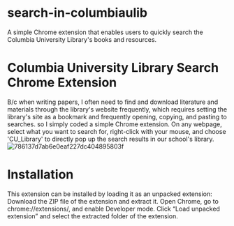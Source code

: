 # search-in-columbiaulib
A simple Chrome extension that enables users to quickly search the Columbia University Library's books and resources.
# Columbia University Library Search Chrome Extension
B/c when writing papers, I often need to find and download literature and materials through the library's website frequently, which requires setting the library's site as a bookmark and frequently opening, copying, and pasting to searches. so I simply coded a simple Chrome extension.
On any webpage, select what you want to search for, right-click with your mouse, and choose 'CU_Library' to directly pop up the search results in our school's library.
![786137d7ab6e0eaf227dc404895803f](https://github.com/R8yc/search-in-columbiaulib/assets/148554352/7e9ecb4d-72a3-4453-97da-357e087c34f7)
# Installation
This extension can be installed by loading it as an unpacked extension:
Download the ZIP file of the extension and extract it.
Open Chrome, go to chrome://extensions/, and enable Developer mode.
Click “Load unpacked extension” and select the extracted folder of the extension.
